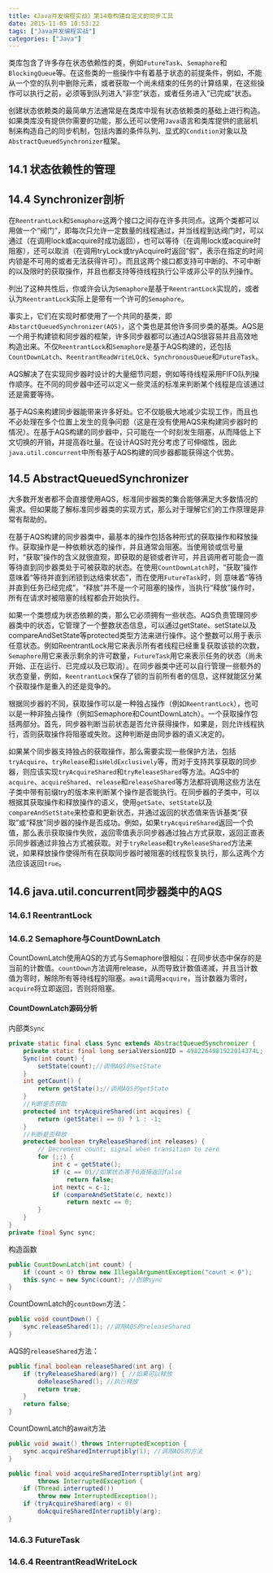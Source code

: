 ```yaml
---
title: 《Java并发编程实战》第14章构建自定义的同步工具
date: 2015-11-05 10:53:22
tags: ["Java并发编程实战"]
categories: ["Java"]
---
```


类库包含了许多存在状态依赖性的类，例如`FutureTask`、`Semaphore`和`BlockingQueue`等。在这些类的一些操作中有着基于状态的前提条件，例如，不能从一个空的队列中删除元素，或者获取一个尚未结束的任务的计算结果，在这些操作可以执行之前，必须等到队列进入“非空”状态，或者任务进入“已完成”状态。

创建状态依赖类的最简单方法通常是在类库中现有状态依赖类的基础上进行构造。如果类库没有提供你需要的功能，那么还可以使用`Java`语言和类库提供的底层机制来构造自己的同步机制，包括内置的条件队列、显式的`Condition`对象以及`AbstractQueuedSynchronizer`框架。


<!--more-->

## 14.1 状态依赖性的管理


## 14.4 Synchronizer剖析

在`ReentrantLock`和`Semaphore`这两个接口之间存在许多共同点。这两个类都可以用做一个“阀门”，即每次只允许一定数量的线程通过，并当线程到达阀门时，可以通过（在调用lock或acquire时成功返回），也可以等待（在调用lock或acquire时阻塞），还可以取消（在调用tryLock或tryAcquire时返回“假”，表示在指定的时间内锁是不可用的或者无法获得许可）。而且这两个接口都支持可中断的、不可中断的以及限时的获取操作，并且也都支持等待线程执行公平或非公平的队列操作。

列出了这种共性后，你或许会认为`Semaphore`是基于`ReentrantLock`实现的，或者认为`ReentrantLock`实际上是带有一个许可的`Semaphore`。

事实上，它们在实现时都使用了一个共同的基类，即`AbstarctQueuedSynchronizer(AQS)`，这个类也是其他许多同步类的基类。AQS是一个用于构建锁和同步器的框架，许多同步器都可以通过AQS很容易并且高效地构造出来。不仅`ReentrantLock`和`Semaphore`是基于AQS构建的，还包括`CountDownLatch`、`ReentrantReadWriteLOck`、`SynchronousQueue`和`FutureTask`。

AQS解决了在实现同步器时设计的大量细节问题，例如等待线程采用FIFO队列操作顺序。在不同的同步器中还可以定义一些灵活的标准来判断某个线程是应该通过还是需要等待。

基于AQS来构建同步器能带来许多好处。它不仅能极大地减少实现工作，而且也不必处理在多个位置上发生的竞争问题（这是在没有使用AQS来构建同步器时的情况）。在基于AQS构建的同步器中，只可能在一个时刻发生阻塞，从而降低上下文切换的开销，并提高吞吐量。在设计AQS时充分考虑了可伸缩性，因此`java.util.concurrent`中所有基于AQS构建的同步器都能获得这个优势。

## 14.5 AbstractQueuedSynchronizer

大多数开发者都不会直接使用AQS，标准同步器类的集合能够满足大多数情况的需求。但如果能了解标准同步器类的实现方式，那么对于理解它们的工作原理是非常有帮助的。

在基于AQS构建的同步器类中，最基本的操作包括各种形式的获取操作和释放操作。获取操作是一种依赖状态的操作，并且通常会阻塞。当使用锁或信号量时，“获取”操作的含义就很直观，即获取的是锁或者许可，并且调用者可能会一直等待直到同步器类处于可被获取的状态。在使用`CountDownLatch`时，“获取”操作意味着“等待并直到闭锁到达结束状态”，而在使用`FutureTask`时，则 意味着“等待并直到任务已经完成”。“释放”并不是一个可阻塞的操作，当执行“释放”操作时，所有在请求时被阻塞的线程都会开始执行。

如果一个类想成为状态依赖的类，那么它必须拥有一些状态。AQS负责管理同步器类中的状态，它管理了一个整数状态信息，可以通过getState、setState以及compareAndSetState等protected类型方法来进行操作。这个整数可以用于表示任意状态。例如ReentrantLock用它来表示所有者线程已经重复获取该锁的次数，`Semaphore`用它来表示剩余的许可数量，`FutureTask`用它来表示任务的状态（尚未开始、正在运行、已完成以及已取消）。在同步器类中还可以自行管理一些额外的状态变量，例如，`ReentrantLock`保存了锁的当前所有者的信息，这样就能区分某个获取操作是重入的还是竞争的。

根据同步器的不同，获取操作可以是一种独占操作（例如`ReentrantLock`），也可以是一种非独占操作（例如Semaphore和CountDownLatch）。一个获取操作包括两部分。首先，同步器判断当前状态是否允许获得操作，如果是，则允许线程执行，否则获取操作将阻塞或失败。这种判断是由同步器的语义决定的。

如果某个同步器支持独占的获取操作，那么需要实现一些保护方法，包括`tryAcquire`、`tryRelease`和`isHeldExclusively`等，而对于支持共享获取的同步器，则应该实现`tryAcquireShared`和`tryReleaseShared`等方法。AQS中的`acquire`、`acquireShared`、`release`和`releaseShared`等方法都将调用这些方法在子类中带有前缀try的版本来判断某个操作是否能执行。在同步器的子类中，可以根据其获取操作和释放操作的语义，使用`getSate`、`setState`以及`compareAndSetState`来检查和更新状态，并通过返回的状态值来告诉基类“获取”或“释放”同步器的操作是否成功。例如，如果`tryAcquireShared`返回一个负值，那么表示获取操作失败，返回零值表示同步器通过独占方式获取，返回正直表示同步器通过非独占方式被获取。对于`tryRelease`和`tryReleaseShared`方法来说，如果释放操作使得所有在获取同步器时被阻塞的线程恢复执行，那么这两个方法应该返回`true`。



## 14.6 java.util.concurrent同步器类中的AQS

### 14.6.1 ReentrantLock

### 14.6.2 Semaphore与CountDownLatch

CountDownLatch使用AQS的方式与Semaphore很相似：在同步状态中保存的是当前的计数值。`countDown`方法调用release，从而导致计数值递减，并且当计数值为零时，解除所有等待线程的阻塞。`await`调用`acquire`，当计数器为零时，`acquire`将立即返回，否则将阻塞。



#### CountDownLatch源码分析

内部类`Sync`

```java
private static final class Sync extends AbstractQueuedSynchronizer {
    private static final long serialVersionUID = 4982264981922014374L;
    Sync(int count) {
        setState(count);//调用AQS的setState
    }
    int getCount() {
        return getState();//调用AQS的getState
    }
  	//判断是否获取
    protected int tryAcquireShared(int acquires) {
        return (getState() == 0) ? 1 : -1;
    }
    //判断是否释放
    protected boolean tryReleaseShared(int releases) {
        // Decrement count; signal when transition to zero
        for (;;) {
            int c = getState();
            if (c == 0)//如果状态等于0直接返回false
                return false;
            int nextc = c-1;
            if (compareAndSetState(c, nextc))
                return nextc == 0;
        }
    }
}
private final Sync sync;
```

构造函数

```java
public CountDownLatch(int count) {
    if (count < 0) throw new IllegalArgumentException("count < 0");
    this.sync = new Sync(count); //创建sync
}
```

CountDownLatch的`countDown`方法：

```java
public void countDown() {
    sync.releaseShared(1); //调用AQS的releaseShared
}
```

AQS的`releaseShared`方法：

```java
public final boolean releaseShared(int arg) {
    if (tryReleaseShared(arg)) { //如果可以释放
        doReleaseShared(); //执行释放
        return true;
    }
    return false;
}
```

CountDownLatch的await方法

```java
public void await() throws InterruptedException {
    sync.acquireSharedInterruptibly(1); //调用AQS的方法
}
```

```java
public final void acquireSharedInterruptibly(int arg)
        throws InterruptedException {
    if (Thread.interrupted())
        throw new InterruptedException();
    if (tryAcquireShared(arg) < 0)
        doAcquireSharedInterruptibly(arg);
}
```











### 14.6.3 FutureTask

### 14.6.4 ReentrantReadWriteLock

